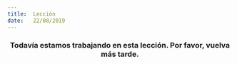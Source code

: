 ```yaml
---
title:  Lección
date:   22/08/2019
---
```


### <center>Todavía estamos trabajando en esta lección. Por favor, vuelva más tarde.</center>